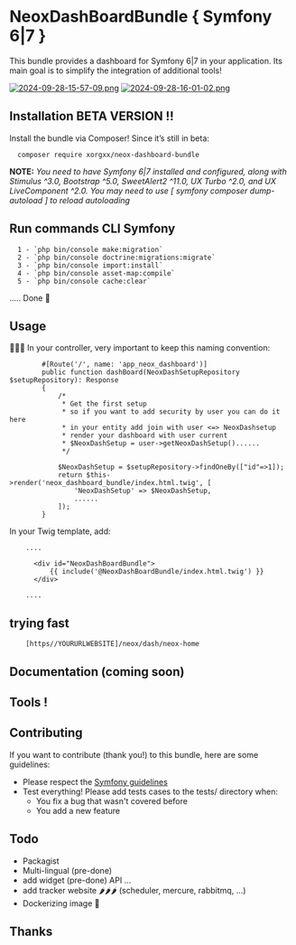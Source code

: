 # NeoxDashBoardBundle { Symfony 6|7 }
This bundle provides a dashboard for Symfony 6|7 in your application. 
Its main goal is to simplify the integration of additional tools!

[![2024-09-28-15-57-09.png](https://i.postimg.cc/VkRcGKtJ/2024-09-28-15-57-09.png)](https://postimg.cc/87j3sBtG)
[![2024-09-28-16-01-02.png](https://i.postimg.cc/13PQrk8x/2024-09-28-16-01-02.png)](https://postimg.cc/pp0421Qk)


## Installation BETA VERSION !!
Install the bundle via Composer! Since it’s still in beta:

````
  composer require xorgxx/neox-dashboard-bundle
````

**NOTE:** _You need to have Symfony 6|7 installed and configured, along with Stimulus ^3.0,
Bootstrap ^5.0, SweetAlert2 ^11.0, UX Turbo ^2.0, and UX LiveComponent ^2.0.  You may need to use [ symfony composer dump-autoload ] to reload autoloading_

## Run commands CLI Symfony
````
  1 - `php bin/console make:migration`
  2 - `php bin/console doctrine:migrations:migrate`
  3 - `php bin/console import:install`
  4 - `php bin/console asset-map:compile`
  5 - `php bin/console cache:clear`
````

 ..... Done 🎈

## Usage
🚨🚨🚨 In your controller, very important to keep this naming convention: 
````
        #[Route('/', name: 'app_neox_dashboard')]
        public function dashBoard(NeoxDashSetupRepository $setupRepository): Response
        {
            /*
             * Get the first setup
             * so if you want to add security by user you can do it here
             * in your entity add join with user <=> NeoxDashsetup
             * render your dashboard with user current
             * $NeoxDashSetup = user->getNeoxDashSetup()......
             */
             
            $NeoxDashSetup = $setupRepository->findOneBy(["id"=>1]);
            return $this->render('neox_dashboard_bundle/index.html.twig', [
                'NeoxDashSetup' => $NeoxDashSetup,
                ......
            ]);
        }
````

In your Twig template, add:
```twig
    ....
    
      <div id="NeoxDashBoardBundle">
          {{ include('@NeoxDashBoardBundle/index.html.twig') }}
      </div>
  
    ....
````
## trying fast 
```
    [https//YOURURLWEBSITE]/neox/dash/neox-home
```
## Documentation (coming soon)


## Tools !


## Contributing
If you want to contribute \(thank you!\) to this bundle, here are some guidelines:

* Please respect the [Symfony guidelines](http://symfony.com/doc/current/contributing/code/standards.html)
* Test everything! Please add tests cases to the tests/ directory when:
    * You fix a bug that wasn't covered before
    * You add a new feature
  
## Todo
* Packagist
* Multi-lingual (pre-done)
* add widget (pre-done) API ...
* add tracker website 🌶️🌶️🌶️ (scheduler, mercure, rabbitmq, ...)
* Dockerizing image 🐳

## Thanks